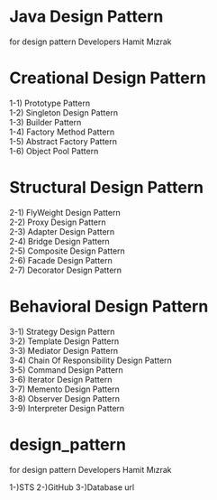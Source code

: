 
# Java Design Pattern
for design pattern
Developers Hamit Mızrak

# Creational Design Pattern
1-1) Prototype Pattern<br/>
1-2) Singleton Design  Pattern<br/>
1-3) Builder  Pattern <br/>
1-4) Factory Method  Pattern <br/>
1-5) Abstract Factory  Pattern <br/>
1-6) Object Pool  Pattern <br/>

# Structural Design Pattern
2-1) FlyWeight Design Pattern <br/>
2-2) Proxy Design Pattern <br/>
2-3) Adapter Design Pattern <br/>
2-4) Bridge Design Pattern <br/>
2-5) Composite Design Pattern <br/>
2-6) Facade Design Pattern <br/>
2-7) Decorator Design Pattern <br/>

# Behavioral Design Pattern
3-1) Strategy Design Pattern <br/>
3-2) Template Design Pattern <br/>
3-3) Mediator Design Pattern <br/>
3-4) Chain Of Responsibility Design Pattern <br/>
3-5) Command Design Pattern <br/>
3-6) Iterator Design Pattern <br/>
3-7) Memento Design Pattern <br/>
3-8) Observer Design Pattern <br/>
3-9) Interpreter Design Pattern <br/>



# design_pattern
for design pattern
Developers Hamit Mızrak

1-)STS
2-)GitHub
3-)Database url

